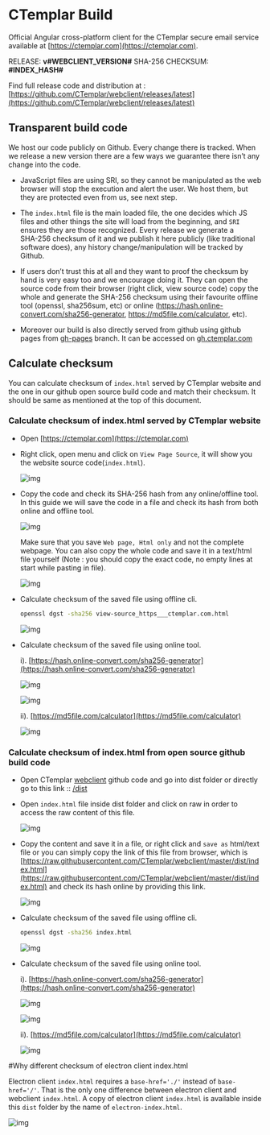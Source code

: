 # CTemplar Build

Official Angular cross-platform client for the CTemplar secure email service available at [https://ctemplar.com](https://ctemplar.com).

RELEASE: **v#WEBCLIENT_VERSION#**
SHA-256 CHECKSUM: **#INDEX_HASH#**

Find full release code and distribution at : [https://github.com/CTemplar/webclient/releases/latest](https://github.com/CTemplar/webclient/releases/latest)


## Transparent build code

We host our code publicly on Github. Every change there is tracked.
When we release a new version there are a few ways we guarantee there isn’t any change into the code.

* JavaScript files are using SRI, so they cannot be manipulated as the web browser will stop the execution and alert the user. We host them, but they are protected even from us, see next step.

* The `index.html` file is the main loaded file, the one decides which JS files and other things the site will load from the beginning, and `SRI` ensures they are those recognized. Every release we generate a SHA‌-256 checksum of it and we publish it here publicly (like traditional software does), any history change/manipulation will be tracked by Github.

* If users don’t trust this at all and they want to proof the checksum by hand is very easy too and we encourage doing it.
  They can open the source code from their browser (right click, view source code) copy the whole and generate the SHA‌-256
  checksum using their favourite offline tool (openssl, sha256sum, etc)
  or online (https://hash.online-convert.com/sha256-generator, https://md5file.com/calculator, etc).

* Moreover our build is also directly served from github using github pages from [gh-pages](https://github.com/CTemplar/webclient/tree/gh-pages) branch.
  It can be accessed on [gh.ctemplar.com](https://gh.ctemplar.com/)



## Calculate checksum

You can calculate checksum of `index.html` served by CTemplar website and the one in our github open source build code
and match their checksum. It should be same as mentioned at the top of this document.

### Calculate checksum of index.html served by CTemplar website

* Open [https://ctemplar.com](https://ctemplar.com)

*  Right click, open menu and click on `View Page Source`, it will show you the website source code(`index.html`).

   ![img](https://github.com/ctemplar/webclient/blob/master/docs/images/right-click.png)

* Copy the code and check its SHA-256 hash from any online/offline tool. In this guide we will save the code in a file and check its hash
  from both online and offline tool.

  ![img](https://github.com/ctemplar/webclient/blob/master/docs/images/save-as-file.png)

  Make sure that you save `Web page, Html only` and not the complete webpage. You can also copy
  the whole code and save it in a text/html file yourself (Note : you should copy the exact code, no empty lines at start while pasting in file).

  ![img](https://github.com/ctemplar/webclient/blob/master/docs/images/save-as-html-only-file.png)

* Calculate checksum of the saved file using offline cli.

    ```bash
    openssl dgst -sha256 view-source_https___ctemplar.com.html
    ```

  ![img](https://github.com/ctemplar/webclient/blob/master/docs/images/calculate-hash-offline.png)

* Calculate checksum of the saved file using online tool.

  i). [https://hash.online-convert.com/sha256-generator](https://hash.online-convert.com/sha256-generator)

    ![img](https://github.com/ctemplar/webclient/blob/master/docs/images/calculate-hash-online-1.png)

    ![img](https://github.com/ctemplar/webclient/blob/master/docs/images/calculate-hash-online-1.1.png)

  ii). [https://md5file.com/calculator](https://md5file.com/calculator)

    ![img](https://github.com/ctemplar/webclient/blob/master/docs/images/calculate-hash-online-2.png)



### Calculate checksum of index.html from open source github build code

* Open CTemplar [webclient](https://github.com/CTemplar/webclient) github code and go into dist folder or directly go
  to this link :: [/dist](/dist)

* Open `index.html` file inside dist folder and click on raw in order to access the raw content of this file.

  ![img](https://github.com/ctemplar/webclient/blob/master/docs/images/hash-online-raw-1.png)

* Copy the content and save it in a file, or right click and `save as` html/text file or you can simply copy the link of this file from
  browser, which is [https://raw.githubusercontent.com/CTemplar/webclient/master/dist/index.html](https://raw.githubusercontent.com/CTemplar/webclient/master/dist/index.html)
  and check its hash online by providing this link.

  ![img](https://github.com/ctemplar/webclient/blob/master/docs/images/save-github-file1.png)


* Calculate checksum of the saved file using offline cli.

    ```bash
    openssl dgst -sha256 index.html
    ```

  ![img](https://github.com/ctemplar/webclient/blob/master/docs/images/calculate-hash-offline-github.png)

* Calculate checksum of the saved file using online tool.

  i). [https://hash.online-convert.com/sha256-generator](https://hash.online-convert.com/sha256-generator)

    ![img](https://github.com/ctemplar/webclient/blob/master/docs/images/calculate-hash-online-github.png)

    ![img](https://github.com/ctemplar/webclient/blob/master/docs/images/calculate-hash-online-github1.png)

  ii). [https://md5file.com/calculator](https://md5file.com/calculator)

    ![img](https://github.com/ctemplar/webclient/blob/master/docs/images/calculate-hash-online-github2.png)


#Why different checksum of electron client index.html

Electron client `index.html` requires a `base-href='./'` instead of `base-href='/'`.
That is the only one difference between electron client and webclient `index.html`.
A copy of electron client `index.html` is available inside this `dist` folder by the name of `electron-index.html`.

![img](https://github.com/ctemplar/webclient/blob/master/docs/images/electron-index-html-diff.png)
